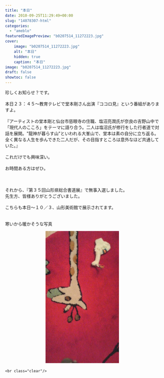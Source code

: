 ```yaml
---
title: "本日"
date: 2010-09-25T11:29:49+00:00
slug: "14078307-html"
categories:
  - "ameblo"
featuredImagePreview: "b0207514_11272223.jpg"
cover:
    image: "b0207514_11272223.jpg"
    alt: "本日"
    hidden: true
    caption: "本日"
image: "b0207514_11272223.jpg"
draft: false
showtoc: false
---
```

珍しくお知らせ？です。<br/>
<br/>
本日２３：４５～教育テレビで堂本剛さん出演『ココロ見』という番組がありますよ。<br/>
<br/>
『アーティストの堂本剛と仙台市慈眼寺の住職、塩沼亮潤氏が奈良の吉野山中で「現代人のこころ」をテーマに語り合う。二人は塩沼氏が修行をした行者道で対話を展開。&#34;龍神が暮らす山&#34;といわれる大峯山で、堂本は素の自分に立ち返る。全く異なる人生を歩んできた二人だが、その目指すところは意外なほど共通していた。』<br/>
<br/>
これだけでも興味深い。<br/>
<br/>
お時間ある方はぜひ。<br/>
<br/>
<br/>
<br/>
それから、『第３５回山形県総合書道展』で無事入選しました。<br/>
先生方、皆様ありがとうございました。<br/>
<br/>
こちらも本日～１０／３、山形美術館で展示されてます。<br/>
<br/>
<br/>
寒いから暖かそうな写真<br/>
<center><a href="b0207514_11272223.jpg" rel="nofollow"><img src="b0207514_11272223.jpg" alt="本日_b0207514_11272223.jpg" class="IMAGE_MID" height="432" width="240"/></a></center>

    <br class="clear"/>